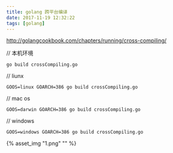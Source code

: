 ```yaml
---
title: golang 跨平台编译
date: 2017-11-19 12:32:22
tags: [golang]
---
```


<http://golangcookbook.com/chapters/running/cross-compiling/>

<!--more-->

// 本机环境

`go build crossCompiling.go`

// liunx

`GOOS=linux GOARCH=386 go build crossCompiling.go`

// mac os

`GOOS=darwin GOARCH=386 go build crossCompiling.go`

// windows

`GOOS=windows GOARCH=386 go build crossCompiling.go`

{% asset_img "1.png" "" %}